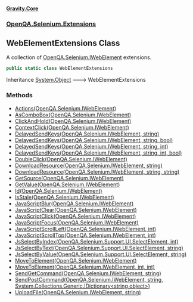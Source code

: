 #### [Gravity.Core](./index.md 'index')
### [OpenQA.Selenium.Extensions](./OpenQA-Selenium-Extensions.md 'OpenQA.Selenium.Extensions')
## WebElementExtensions Class
A collection of [OpenQA.Selenium.IWebElement](https://docs.microsoft.com/en-us/dotnet/api/OpenQA.Selenium.IWebElement 'OpenQA.Selenium.IWebElement') extensions.  
```csharp
public static class WebElementExtensions
```
Inheritance [System.Object](https://docs.microsoft.com/en-us/dotnet/api/System.Object 'System.Object') &#129106; WebElementExtensions  
### Methods
- [Actions(OpenQA.Selenium.IWebElement)](./OpenQA-Selenium-Extensions-WebElementExtensions-Actions(OpenQA-Selenium-IWebElement).md 'OpenQA.Selenium.Extensions.WebElementExtensions.Actions(OpenQA.Selenium.IWebElement)')
- [AsComboBox(OpenQA.Selenium.IWebElement)](./OpenQA-Selenium-Extensions-WebElementExtensions-AsComboBox(OpenQA-Selenium-IWebElement).md 'OpenQA.Selenium.Extensions.WebElementExtensions.AsComboBox(OpenQA.Selenium.IWebElement)')
- [ClickAndHold(OpenQA.Selenium.IWebElement)](./OpenQA-Selenium-Extensions-WebElementExtensions-ClickAndHold(OpenQA-Selenium-IWebElement).md 'OpenQA.Selenium.Extensions.WebElementExtensions.ClickAndHold(OpenQA.Selenium.IWebElement)')
- [ContextClick(OpenQA.Selenium.IWebElement)](./OpenQA-Selenium-Extensions-WebElementExtensions-ContextClick(OpenQA-Selenium-IWebElement).md 'OpenQA.Selenium.Extensions.WebElementExtensions.ContextClick(OpenQA.Selenium.IWebElement)')
- [DelayedSendKeys(OpenQA.Selenium.IWebElement, string)](./OpenQA-Selenium-Extensions-WebElementExtensions-DelayedSendKeys(OpenQA-Selenium-IWebElement_string).md 'OpenQA.Selenium.Extensions.WebElementExtensions.DelayedSendKeys(OpenQA.Selenium.IWebElement, string)')
- [DelayedSendKeys(OpenQA.Selenium.IWebElement, string, bool)](./OpenQA-Selenium-Extensions-WebElementExtensions-DelayedSendKeys(OpenQA-Selenium-IWebElement_string_bool).md 'OpenQA.Selenium.Extensions.WebElementExtensions.DelayedSendKeys(OpenQA.Selenium.IWebElement, string, bool)')
- [DelayedSendKeys(OpenQA.Selenium.IWebElement, string, int)](./OpenQA-Selenium-Extensions-WebElementExtensions-DelayedSendKeys(OpenQA-Selenium-IWebElement_string_int).md 'OpenQA.Selenium.Extensions.WebElementExtensions.DelayedSendKeys(OpenQA.Selenium.IWebElement, string, int)')
- [DelayedSendKeys(OpenQA.Selenium.IWebElement, string, int, bool)](./OpenQA-Selenium-Extensions-WebElementExtensions-DelayedSendKeys(OpenQA-Selenium-IWebElement_string_int_bool).md 'OpenQA.Selenium.Extensions.WebElementExtensions.DelayedSendKeys(OpenQA.Selenium.IWebElement, string, int, bool)')
- [DoubleClick(OpenQA.Selenium.IWebElement)](./OpenQA-Selenium-Extensions-WebElementExtensions-DoubleClick(OpenQA-Selenium-IWebElement).md 'OpenQA.Selenium.Extensions.WebElementExtensions.DoubleClick(OpenQA.Selenium.IWebElement)')
- [DownloadResource(OpenQA.Selenium.IWebElement, string)](./OpenQA-Selenium-Extensions-WebElementExtensions-DownloadResource(OpenQA-Selenium-IWebElement_string).md 'OpenQA.Selenium.Extensions.WebElementExtensions.DownloadResource(OpenQA.Selenium.IWebElement, string)')
- [DownloadResource(OpenQA.Selenium.IWebElement, string, string)](./OpenQA-Selenium-Extensions-WebElementExtensions-DownloadResource(OpenQA-Selenium-IWebElement_string_string).md 'OpenQA.Selenium.Extensions.WebElementExtensions.DownloadResource(OpenQA.Selenium.IWebElement, string, string)')
- [GetSource(OpenQA.Selenium.IWebElement)](./OpenQA-Selenium-Extensions-WebElementExtensions-GetSource(OpenQA-Selenium-IWebElement).md 'OpenQA.Selenium.Extensions.WebElementExtensions.GetSource(OpenQA.Selenium.IWebElement)')
- [GetValue(OpenQA.Selenium.IWebElement)](./OpenQA-Selenium-Extensions-WebElementExtensions-GetValue(OpenQA-Selenium-IWebElement).md 'OpenQA.Selenium.Extensions.WebElementExtensions.GetValue(OpenQA.Selenium.IWebElement)')
- [Id(OpenQA.Selenium.IWebElement)](./OpenQA-Selenium-Extensions-WebElementExtensions-Id(OpenQA-Selenium-IWebElement).md 'OpenQA.Selenium.Extensions.WebElementExtensions.Id(OpenQA.Selenium.IWebElement)')
- [IsStale(OpenQA.Selenium.IWebElement)](./OpenQA-Selenium-Extensions-WebElementExtensions-IsStale(OpenQA-Selenium-IWebElement).md 'OpenQA.Selenium.Extensions.WebElementExtensions.IsStale(OpenQA.Selenium.IWebElement)')
- [JavaScriptBlur(OpenQA.Selenium.IWebElement)](./OpenQA-Selenium-Extensions-WebElementExtensions-JavaScriptBlur(OpenQA-Selenium-IWebElement).md 'OpenQA.Selenium.Extensions.WebElementExtensions.JavaScriptBlur(OpenQA.Selenium.IWebElement)')
- [JavaScriptClear(OpenQA.Selenium.IWebElement)](./OpenQA-Selenium-Extensions-WebElementExtensions-JavaScriptClear(OpenQA-Selenium-IWebElement).md 'OpenQA.Selenium.Extensions.WebElementExtensions.JavaScriptClear(OpenQA.Selenium.IWebElement)')
- [JavaScriptClick(OpenQA.Selenium.IWebElement)](./OpenQA-Selenium-Extensions-WebElementExtensions-JavaScriptClick(OpenQA-Selenium-IWebElement).md 'OpenQA.Selenium.Extensions.WebElementExtensions.JavaScriptClick(OpenQA.Selenium.IWebElement)')
- [JavaScriptFocus(OpenQA.Selenium.IWebElement)](./OpenQA-Selenium-Extensions-WebElementExtensions-JavaScriptFocus(OpenQA-Selenium-IWebElement).md 'OpenQA.Selenium.Extensions.WebElementExtensions.JavaScriptFocus(OpenQA.Selenium.IWebElement)')
- [JavaScriptScrollLeft(OpenQA.Selenium.IWebElement, int)](./OpenQA-Selenium-Extensions-WebElementExtensions-JavaScriptScrollLeft(OpenQA-Selenium-IWebElement_int).md 'OpenQA.Selenium.Extensions.WebElementExtensions.JavaScriptScrollLeft(OpenQA.Selenium.IWebElement, int)')
- [JavaScriptScrollTop(OpenQA.Selenium.IWebElement, int)](./OpenQA-Selenium-Extensions-WebElementExtensions-JavaScriptScrollTop(OpenQA-Selenium-IWebElement_int).md 'OpenQA.Selenium.Extensions.WebElementExtensions.JavaScriptScrollTop(OpenQA.Selenium.IWebElement, int)')
- [JsSelectByIndex(OpenQA.Selenium.Support.UI.SelectElement, int)](./OpenQA-Selenium-Extensions-WebElementExtensions-JsSelectByIndex(OpenQA-Selenium-Support-UI-SelectElement_int).md 'OpenQA.Selenium.Extensions.WebElementExtensions.JsSelectByIndex(OpenQA.Selenium.Support.UI.SelectElement, int)')
- [JsSelectByText(OpenQA.Selenium.Support.UI.SelectElement, string)](./OpenQA-Selenium-Extensions-WebElementExtensions-JsSelectByText(OpenQA-Selenium-Support-UI-SelectElement_string).md 'OpenQA.Selenium.Extensions.WebElementExtensions.JsSelectByText(OpenQA.Selenium.Support.UI.SelectElement, string)')
- [JsSelectByValue(OpenQA.Selenium.Support.UI.SelectElement, string)](./OpenQA-Selenium-Extensions-WebElementExtensions-JsSelectByValue(OpenQA-Selenium-Support-UI-SelectElement_string).md 'OpenQA.Selenium.Extensions.WebElementExtensions.JsSelectByValue(OpenQA.Selenium.Support.UI.SelectElement, string)')
- [MoveToElement(OpenQA.Selenium.IWebElement)](./OpenQA-Selenium-Extensions-WebElementExtensions-MoveToElement(OpenQA-Selenium-IWebElement).md 'OpenQA.Selenium.Extensions.WebElementExtensions.MoveToElement(OpenQA.Selenium.IWebElement)')
- [MoveToElement(OpenQA.Selenium.IWebElement, int, int)](./OpenQA-Selenium-Extensions-WebElementExtensions-MoveToElement(OpenQA-Selenium-IWebElement_int_int).md 'OpenQA.Selenium.Extensions.WebElementExtensions.MoveToElement(OpenQA.Selenium.IWebElement, int, int)')
- [SendGetCommand(OpenQA.Selenium.IWebElement, string)](./OpenQA-Selenium-Extensions-WebElementExtensions-SendGetCommand(OpenQA-Selenium-IWebElement_string).md 'OpenQA.Selenium.Extensions.WebElementExtensions.SendGetCommand(OpenQA.Selenium.IWebElement, string)')
- [SendPostCommand(OpenQA.Selenium.IWebElement, string, System.Collections.Generic.IDictionary&lt;string,object&gt;)](./OpenQA-Selenium-Extensions-WebElementExtensions-SendPostCommand(OpenQA-Selenium-IWebElement_string_System-Collections-Generic-IDictionary-string_object-).md 'OpenQA.Selenium.Extensions.WebElementExtensions.SendPostCommand(OpenQA.Selenium.IWebElement, string, System.Collections.Generic.IDictionary&lt;string,object&gt;)')
- [UploadFile(OpenQA.Selenium.IWebElement, string)](./OpenQA-Selenium-Extensions-WebElementExtensions-UploadFile(OpenQA-Selenium-IWebElement_string).md 'OpenQA.Selenium.Extensions.WebElementExtensions.UploadFile(OpenQA.Selenium.IWebElement, string)')
